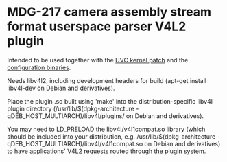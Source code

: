 # MDG-217 camera assembly stream format userspace parser V4L2 plugin

Intended to be used together with the [UVC kernel patch](https://github.com/digitalloggers/geocam-uvc) and the [configuration binaries](https://github.com/digitalloggers/geocam-bin).

Needs libv4l2, including development headers for build (apt-get install libv4l-dev on Debian and derivatives).

Place the plugin .so built using 'make' into the distribution-specific libv4l plugin directory (/usr/lib/$(dpkg-architecture -qDEB\_HOST\_MULTIARCH)/libv4l/plugins/ on Debian and derivatives).

You may need to LD\_PRELOAD the libv4l/v4l1compat.so library (which should be included into your distribution, e.g. /usr/lib/$(dpkg-architecture -qDEB\_HOST\_MULTIARCH)/libv4l/v4l1compat.so on Debian and derivatives) to have applications' V4L2 requests routed through the plugin system.
